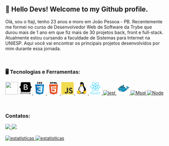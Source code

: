 ## 👋 Hello Devs! Welcome to my Github profile.

<!-- <img align="right" width="250px" src="./image/octopus.png"> -->

Olá, sou o Itaji, tenho 23 anos e moro em João Pessoa - PB. Recentemente me formei no curso de Desenvolvedor Web de Software da Trybe que durou mais de 1 ano em que fiz mais de 30 projetos back, front e full-stack. Atualmente estou cursando a faculdade de Sistemas para Internet na UNIESP. Aqui você vai encontrar os principais projetos desenvolvidos por mim durante essa jornada.

<br>

### 🖥️ Tecnologias e Ferramentas: 
<p align="left">
  <img src="https://cdn.jsdelivr.net/gh/devicons/devicon/icons/git/git-original.svg" width="40" height="40"/>
  <a href="https://getbootstrap.com" target="_blank" rel="noreferrer">
    <img src="https://raw.githubusercontent.com/devicons/devicon/master/icons/bootstrap/bootstrap-plain-wordmark.svg"           alt="bootstrap" width="40" height="40"/>
  </a>
  <a href="https://www.w3schools.com/css/" target="_blank" rel="noreferrer">
    <img src="https://raw.githubusercontent.com/devicons/devicon/master/icons/css3/css3-original-wordmark.svg"                  alt="css3" width="40" height="40"/>
  </a>
  <a href="https://www.w3.org/html/" target="_blank" rel="noreferrer">
    <img src="https://raw.githubusercontent.com/devicons/devicon/master/icons/html5/html5-original-wordmark.svg"                alt="html5" width="40" height="40"/>
  </a>
  <a href="https://developer.mozilla.org/en-US/docs/Web/JavaScript" target="_blank" rel="noreferrer">
    <img src="https://raw.githubusercontent.com/devicons/devicon/master/icons/javascript/javascript-original.svg"             alt="javascript" width="40" height="40"/>
  </a>
  <a href="https://www.linux.org/" target="_blank" rel="noreferrer">
    <img src="https://raw.githubusercontent.com/devicons/devicon/master/icons/linux/linux-original.svg" alt="linux"           width="40" height="40"/>
  </a>
  <a href="https://reactjs.org/" target="_blank" rel="noreferrer">
    <img src="https://raw.githubusercontent.com/devicons/devicon/master/icons/react/react-original-wordmark.svg"                alt="react" width="40" height="40"/>
  </a>
 <a href="https://jestjs.io" target="_blank"> <img src="https://www.vectorlogo.zone/logos/jestjsio/jestjsio-icon.svg" alt="jest" width="40" height="40"/> </a>
  <a href="https://docs.docker.com/engine/reference/commandline/docker/" target="_blank">
    <img src="https://raw.githubusercontent.com/devicons/devicon/master/icons/docker/docker-original.svg" alt="Docker" width="40" height="40"/>
  </a>
   <a href="https://www.mysql.com/support/supportedplatforms/database.html" target="_blank">
     <img alt="Msql" height="40" width="40" src="https://cdn.jsdelivr.net/gh/devicons/devicon/icons/mysql/mysql-plain.svg">
  </a>
  <a href="https://nodejs.org/en/docs/" target="_blank">
    <img alt="Node" height="40" width="40" src="https://cdn.jsdelivr.net/gh/devicons/devicon/icons/nodejs/nodejs-plain.svg">
  </a>
</p>

<br>

### Contatos:

<a href="https://www.linkedin.com/in/itaji-carvalho" target="_blank">
    <img src="https://img.shields.io/badge/-LinkedIn-%230077B5?style=for-the-badge&logo=linkedin&logoColor=white"             target="_blank"
>
</a>
<a href="https://mail.google.com/" target="_blank">
    <img src="https://img.shields.io/badge/Gmail-D14836?style=for-the-badge&logo=gmail&logoColor=white" target="_blank"
>
</a>
<br>
<br>
<div>
  <a href="https://github.com/itaji-create">
  <img src="https://github-readme-stats.vercel.app/api?username=itaji-create&show_icons=true&theme=dracula&include_all_commits=true&locale=pt-br&count_private=true"
       alt="estatisticas" width="350" height="180" />
  <img src="https://github-readme-stats.vercel.app/api/top-langs/?username=itaji-create&layout=compact&locale=pt-br&langs_count=7&theme=dracula"
       alt="estatisticas" width="250" height="180"/>
  
</div>
